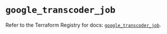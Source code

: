 # `google_transcoder_job`

Refer to the Terraform Registry for docs: [`google_transcoder_job`](https://registry.terraform.io/providers/hashicorp/google-beta/6.11.2/docs/resources/google_transcoder_job).
